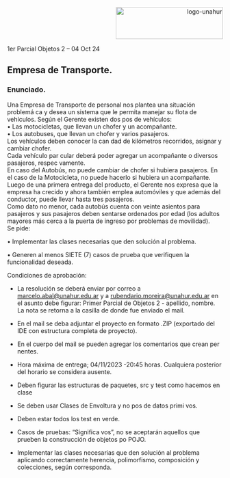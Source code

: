 <div align="end">
  <img  src="https://github.com/RaTon84/Taller-Lenguajes-de-marcado-UNAHUR/blob/10ba9bdad96272088bfc71626eff781e41499173/logo-unahur.png" alt="logo-unahur" width="250" height="75" />
</div>  

1er Parcial Objetos 2 – 04 Oct 24  
## Empresa de Transporte.

### Enunciado.

Una Empresa de Transporte de personal nos plantea una situación problemá ca y 
desea un sistema que le permita manejar su flota de vehículos. 
Según el Gerente existen dos pos de vehículos:  
• Las motocicletas, que llevan un chofer y un acompañante.  
• Los autobuses, que llevan un chofer y varios pasajeros.  
Los vehículos deben conocer la can dad de kilómetros recorridos, asignar y cambiar 
chofer.  
Cada vehículo par cular deberá poder agregar un acompañante o diversos pasajeros, 
respec vamente.  
En caso del Autobús, no puede cambiar de chofer si hubiera pasajeros. En el caso de la 
Motocicleta, no puede hacerlo si hubiera un acompañante.  
Luego de una primera entrega del producto, el Gerente nos expresa que la empresa ha 
crecido y ahora también emplea automóviles y que además del conductor, puede llevar 
hasta tres pasajeros.  
Como dato no menor, cada autobús cuenta con veinte asientos para pasajeros y sus 
pasajeros deben sentarse ordenados por edad (los adultos mayores más cerca a la 
puerta de ingreso por problemas de movilidad).  
Se pide:  

• Implementar las clases necesarias que den solución al problema.  

• Generen al menos SIETE (7) casos de prueba que verifiquen la funcionalidad deseada. 

Condiciones de aprobación: 

- La resolución se deberá enviar por correo a marcelo.abal@unahur.edu.ar y a 
rubendario.moreira@unahur.edu.ar en el asunto debe figurar: Primer Parcial de Objetos 
2 - apellido, nombre. La nota se retorna a la casilla de donde fue enviado el mail.

- En el mail se deba adjuntar el proyecto en formato .ZIP (exportado del IDE con estructura 
completa de proyecto). 
- En el cuerpo del mail se pueden agregar los comentarios que crean per nentes. 
- Hora máxima de entrega; 04/11/2023 -20:45 horas. Cualquiera posterior del horario se 
considera ausente. 
- Deben figurar las estructuras de paquetes, src y test como hacemos en clase 
- Se deben usar Clases de Envoltura y no pos de datos primi vos. 
- Deben estar todos los test en verde. 
- Casos de pruebas: “Significa vos”, no se aceptarán aquellos que prueben la 
construcción de objetos po POJO. 
- Implementar las clases necesarias que den solución al problema aplicando 
correctamente herencia, polimorfismo, composición y colecciones, según corresponda. 
